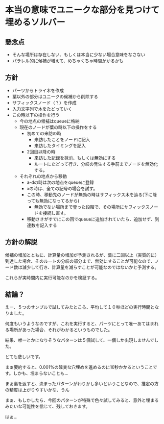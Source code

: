 # 本当の意味でユニークな部分を見つけて埋めるソルバー

## 懸念点
- そんな場所は存在しない、もしくは本当に少ない場合意味をなさない
- パラレル的に候補が増えて、めちゃくちゃ時間かかるかも

## 方針
- パーツからトライ木を作成
- 葉以外の部分はユニークの候補から削除する
- サフィックスノード（？）を作成
- 入力文字列で木をたどっていく
- この時以下の操作を行う
	- 今の地点の候補はqueueに格納
	- 現在のノードが葉の時以下の操作をする
		- 初めての来訪の時
			- 来訪したことをノードに記入
			- 来訪したタイミングを記入
		- 2回目以降の時
			- 来訪した記録を抹消、もしくは無効にする
			- ルートにたどって行き、分岐の発生する手前までノードを無効化する。
	- それぞれの地点から移動
		- a-dの時は次の地点をqueueに登録
		- xの時は、全ての記号の場合を試す。
		- この時、移動先のノードが無効の時はサフィックス木を辿る(下に降っても無効になってるから)
			- 無効でない場所まで登った段階で、その場所にサフィックスノードを接続し直す。
		- 移動さきがすでにこの回でqueueに追加されていたら、追加せず、到達数を記入する

## 方針の解説
候補の増加とともに、計算量の増加が予測されるが、葉に二回以上（実質的に）到達した場合、そのルートの分岐の部分まで、無効にすることが可能なので、ノード数は減少して行き、計算量を減らすことが可能なのではないかと予測する。

これらが実時間内に実行可能なのかを検証する。

## 結論？
えー、５つのサンプルで試してみたところ、平均して１０秒ほどの実行時間となりました。

何度もいうようなのですが、これを実行すると、パーツにとって唯一あてはまれる場所があった場合、それがわかるというものでした。

結果、唯一とかになりそうなパターンは５個試して、一個しか出現しませんでした。

とても悲しいです。

まぁ要約すると、0.001%の確実な穴埋めを進めるのに10秒かかるということです。しかも、埋まらないことも...

まぁ裏を返すと、決まったパターンがわりかし多いということなので、推定の方の精度は上がりやすいかな、うん

まぁ、もしかしたら、今回のパターンが特殊で色々試してみると、意外と埋まるみたいな可能性を信じて、残しておきます。

はぁ...